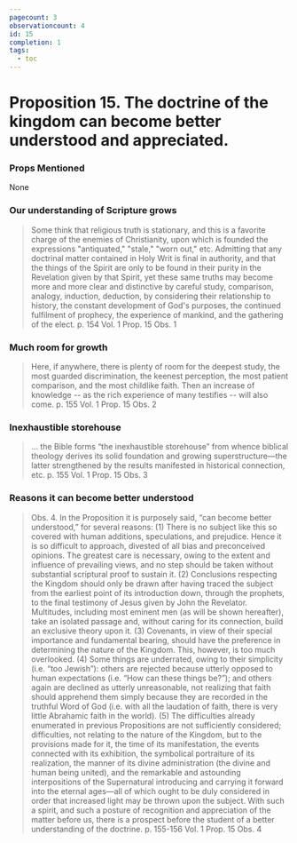 ```yaml
---
pagecount: 3
observationcount: 4
id: 15
completion: 1
tags:
  - toc
---
```

# Proposition 15. The doctrine of the kingdom can become better understood and appreciated.

### Props Mentioned
None
### Our understanding of Scripture grows
> Some think that religious truth is stationary, and this is a favorite charge of the enemies of Christianity, upon which is founded the expressions "antiquated," "stale," "worn out," etc. Admitting that any doctrinal matter contained in Holy Writ is final in authority, and that the things of the Spirit are only to be found in their purity in the Revelation given by that Spirit, yet these same truths may become more and more clear and distinctive by careful study, comparison, analogy, induction, deduction, by considering their relationship to history, the constant development of God's purposes, the continued fulfilment of prophecy, the experience of mankind, and the gathering of the elect.
> p. 154 Vol. 1 Prop. 15 Obs. 1
### Much room for growth
> Here, if anywhere, there is plenty of room for the deepest study, the most guarded discrimination, the keenest perception, the most patient comparison, and the most childlike faith.  Then an increase of knowledge -- as the rich experience of many testifies -- will also come.
> p. 155 Vol. 1 Prop. 15 Obs. 2
### Inexhaustible storehouse
>... the Bible forms “the inexhaustible storehouse” from whence biblical theology derives its solid foundation and growing superstructure—the latter strengthened by the results manifested in historical connection, etc.
>p. 155 Vol. 1 Prop. 15 Obs. 3
### Reasons it can become better understood
>Obs. 4. In the Proposition it is purposely said, “can become better understood,” for several reasons: 
>(1) There is no subject like this so covered with human additions, speculations, and prejudice. Hence it is so difficult to approach, divested of all bias and preconceived opinions. The greatest care is necessary, owing to the extent and influence of prevailing views, and no step should be taken without substantial scriptural proof to sustain it. 
>(2) Conclusions respecting the Kingdom should only be drawn after having traced the subject from the earliest point of its introduction down, through the prophets, to the final testimony of Jesus given by John the Revelator. Multitudes, including most eminent men (as will be shown hereafter), take an isolated passage and, without caring for its connection, build an exclusive theory upon it. 
>(3) Covenants, in view of their special importance and fundamental bearing, should have the preference in determining the nature of the Kingdom. This, however, is too much overlooked. 
>(4) Some things are underrated, owing to their simplicity (i.e. “too Jewish”): others are rejected because utterly opposed to human expectations (i.e. “How can these things be?”); and others again are declined as utterly unreasonable, not realizing that faith should apprehend them simply because they are recorded in the truthful Word of God (i.e. with all the laudation of faith, there is very little Abrahamic faith in the world). 
>(5) The difficulties already enumerated in previous Propositions are not sufficiently considered; difficulties, not relating to the nature of the Kingdom, but to the provisions made for it, the time of its manifestation, the events connected with its exhibition, the symbolical portraiture of its realization, the manner of its divine administration (the divine and human being united), and the remarkable and astounding interpositions of the Supernatural introducing and carrying it forward into the eternal ages—all of which ought to be duly considered in order that increased light may be thrown upon the subject. With such a spirit, and such a posture of recognition and appreciation of the matter before us, there is a prospect before the student of a better understanding of the doctrine.
>p. 155-156 Vol. 1 Prop. 15 Obs. 4

